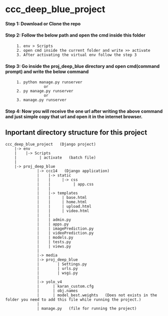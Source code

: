# ccc_deep_blue_project


#### Step 1: Download or Clone the repo
#### Step 2: Follow the below path and open the cmd inside this folder
         1. env > Scripts 
         2. open cmd inside the current folder and write >> activate
         3. After activating the virtual env follow the step 3
#### Step 3: Go inside the proj_deep_blue directory and open cmd(command prompt) and write the below command
         1. python manage.py runserver
                     or
         2. py manage.py runserver
                     or
         3. manage.py runserver
#### Step 4: Now you will receive the one url after writing the above command and just simple copy that url and open it in the internet browser.

## Inportant directory structure for this project

    ccc_deep_blue_project   (Django project)
        |-> env
        |    |-> Scripts
        |          | activate   (batch file)
        |
        |-> proj_deep_blue
                  |-> ccc14   (Django application)
                  |    |-> static
                  |    |     |-> css
                  |    |          | app.css
                  |    |
                  |    |-> templates
                  |    |     | base.html
                  |    |     | home.html
                  |    |     | upload.html
                  |    |     | video.html
                  |    |
                  |    | admin.py 
                  |    | apps.py
                  |    | imagePrediction.py
                  |    | videoPrediction.py
                  |    | models.py
                  |    | tests.py
                  |    | views.py
                  |
                  |-> media   
                  |-> proj_deep_blue
                  |        | Settings.py
                  |        | urls.py
                  |        | wsgi.py
                  |
                  |-> yolo_v4   
                  |      | karan_custom.cfg   
                  |      | obj.names  
                  |      | model_best.weights   (Does not exists in the folder you need to add this file while running the project.)
                  |
                  | manage.py   (file for running the project)
